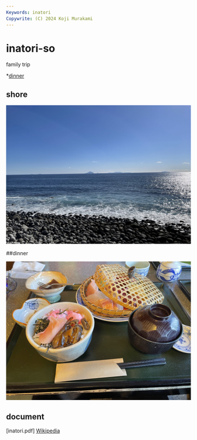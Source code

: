 ```yaml
---
Keywords: inatori
Copywrite: (C) 2024 Koji Murakami
---
```


# inatori-so

family trip

*[dinner](#dinner)

## shore

![shore](./IMG_0211.jpeg)

##<span id="dinner">dinner</span>

![](IMG_0209.jpeg)

## document

[inatori.pdf]
[Wikipedia](https://ja.wikipedia.org/wiki/%E7%86%B1%E6%B5%B7%E6%B8%A9%E6%B3%89)



